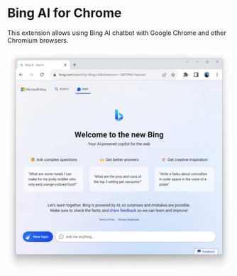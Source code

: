 # Bing AI for Chrome

This extension allows using Bing AI chatbot with Google Chrome and other Chromium browsers.

![Screenshot](screenshot.jpg)
